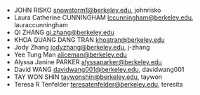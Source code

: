 + JOHN RISKO <snowstorm1@berkeley.edu>, johnrisko
+ Laura Catherine CUNNINGHAM <lccunningham@berkeley.edu>, lauraccunningham
+ QI ZHANG <qi.zhang@berkeley.edu>
+ KHOA QUANG DANG TRAN <khoatran@berkeley.edu>
+ Jody Zhang <jodyzhang@berkeley.edu>, j-zhang
+ Yee Tung Man <aliceman@berkeley.edu>
+ Alyssa Janine PARKER <alyssaparker@berkeley.edu>
+ David WANG <davidwang001@berkeley.edu>, davidwang001
+ TAY WON SHIN <taywonshin@berkeley.edu>, taywon
+ Teresa R Tenfelder <teresatenfelder@berkeley.edu>, teresita
